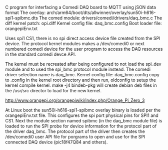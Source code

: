 C program for interfacing a Comedi DAQ board to MQTT using jSON data format
The overlay:  arch/arm64/boot/dts/allwinner/overlay/sun50i-h616-spi1-spibmc.dts
The comed module:  drivers/comedi/drivers/daq_bmc.c
The diff kernel patch: opi.diff
Kernel config file: daq_bmc.config
Boot loader file: orangepiEnv.txt

Uses spi1 CS1, there is no spi direct access device file created from the SPI device. The protocol kernel modules makes a /dev/comedi0 or next numbered comedi device for the user program to access the DAQ resources in the standard comedi devce API.

The kernel must be recreated after being configured to not load the spi_dev module and to used the
spi_bmc protocol module instead. The comedi driver selection name is  daq_bmc. 
Kernel config file: daq_bmc.config
copy to .config in the kernel root directory and then run, oldconfig to setup the kernel compile kernel. 
make -j4  bindeb-pkg will create debian deb files in the /usr/src director to load for the new kernel.  
 
http://www.orangepi.org/orangepiwiki/index.php/Orange_Pi_Zero_3

At Linux boot the sun50i-h616-spi1-spibmc overlay binary is loaded per the orangepiEnv.txt file. This configures the spi port physical pins for SPI1 and CS1. Next the module section named spibmc (in the daq_bmc module file) is loaded to run the SPI probe for device information for the protocol part of the driver daq_bmc. The protocol part of the driver then creates the /dev/comedi0 user API file for porgrams to open and use for the SPI connected DAQ device (pic18f47Q84 and others).
